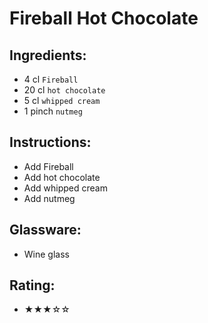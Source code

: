 # Fireball Hot Chocolate

## Ingredients:
- 4 cl `Fireball`
- 20 cl `hot chocolate`
- 5 cl `whipped cream`
- 1 pinch `nutmeg`

## Instructions:
- Add Fireball
- Add hot chocolate
- Add whipped cream
- Add nutmeg

## Glassware:
- Wine glass

## Rating:
- ★★★☆☆